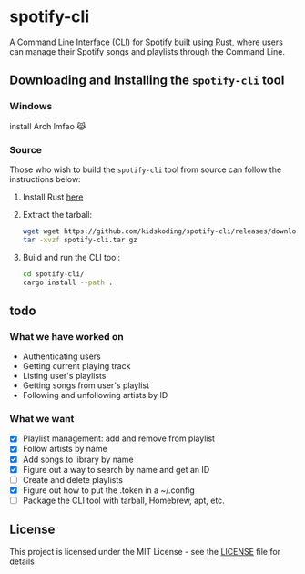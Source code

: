 # spotify-cli

A Command Line Interface (CLI) for Spotify built using Rust, where users can manage their Spotify songs and playlists through the Command Line.

## Downloading and Installing the `spotify-cli` tool

### Windows

install Arch lmfao 😹

### Source

Those who wish to build the `spotify-cli` tool from source can follow the instructions below:

1. Install Rust [here](https://www.rust-lang.org/learn/get-started)
2. Extract the tarball:

   ```sh
   wget wget https://github.com/kidskoding/spotify-cli/releases/download/v0.1.1-alpha/spotify-cli-0.1.1-alpha.tar.gz
   tar -xvzf spotify-cli.tar.gz
   ```

3. Build and run the CLI tool:

   ```sh
   cd spotify-cli/
   cargo install --path .
   ```

## todo

### What we have worked on

- Authenticating users
- Getting current playing track
- Listing user's playlists
- Getting songs from user's playlist
- Following and unfollowing artists by ID

### What we want

- [x] Playlist management: add and remove from playlist
- [x] Follow artists by name
- [x] Add songs to library by name
- [x] Figure out a way to search by name and get an ID
- [ ] Create and delete playlists
- [x] Figure out how to put the .token in a ~/.config
- [ ] Package the CLI tool with tarball, Homebrew, apt, etc.

## License

This project is licensed under the MIT License - see the [LICENSE](LICENSE) file for details
